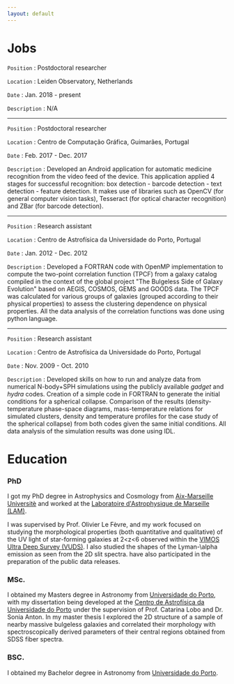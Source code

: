 ```yaml
---
layout: default
---
```


# Jobs

`Position` : Postdoctoral researcher

`Location` : Leiden Observatory, Netherlands

`Date` : Jan. 2018 - present

`Description` : N/A
* * *
`Position` : Postdoctoral researcher

`Location` : Centro de Computação Gráfica, Guimarães, Portugal

`Date` : Feb. 2017 - Dec. 2017

`Description` : Developed an Android application for automatic medicine recognition from the video feed of the device. This application applied 4 stages for successful recognition: box detection - barcode detection - text detection - feature detection. It makes use of libraries such as OpenCV (for general computer vision tasks), Tesseract (for optical character recognition) and ZBar (for barcode detection).
* * *
`Position` : Research assistant

`Location` : Centro de Astrofísica da Universidade do Porto, Portugal

`Date` : Jan. 2012 - Dec. 2012

`Description` : Developed a FORTRAN code with OpenMP implementation to compute the two-point correlation function (TPCF) from a galaxy catalog compiled in the context of the global project "The Bulgeless Side of Galaxy Evolution" based on AEGIS, COSMOS, GEMS and GOODS data. The TPCF was calculated for various groups of galaxies (grouped according to their physical properties) to assess the clustering dependence on physical properties. All the data analysis of the correlation functions was done using python language.
* * *
`Position` : Research assistant

`Location` : Centro de Astrofísica da Universidade do Porto, Portugal

`Date` : Nov. 2009 - Oct. 2010

`Description` : Developed skills on how to run and analyze data from numerical N-body+SPH simulations using the publicly available _gadget_ and _hydra_ codes. Creation of a simple code in FORTRAN to generate the initial conditions for a spherical collapse. Comparison of the results (density-temperature phase-space diagrams, mass-temperature relations for simulated clusters, density and temperature profiles for the case study of the spherical collapse) from both codes given the same initial conditions. All data analysis of the simulation results was done using IDL.

# Education

### PhD

I got my PhD degree in Astrophysics and Cosmology from [Aix-Marseille Universitè](https://sciences.univ-amu.fr/) and worked at the [Laboratoire d'Astrophysique de Marseille (LAM)](https://www.lam.fr/?lang=fr).

I was supervised by Prof. Olivier Le Fèvre, and my work focused on studying the morphological properties (both quantitative and qualitative) of the UV light of star-forming galaxies at 2<z<6 observed within the [VIMOS Ultra Deep Survey (VUDS)](http://cesam.oamp.fr/vuds/). I also studied the shapes of the Lyman-\alpha emission as seen from the 2D slit spectra. have also participated in the preparation of the public data releases.

### MSc.

I obtained my Masters degree in Astronomy from [Universidade do Porto](https://sigarra.up.pt/fcup/pt/web_page.inicial), with my dissertation being developed at the [Centro de Astrofísica da Universidade do Porto](https://www.astro.up.pt/) under the supervision of Prof. Catarina Lobo and Dr. Sonia Anton. In my master thesis I explored the 2D structure of a sample of nearby massive bulgeless galaxies and correlated their morphology with spectroscopically derived parameters of their central regions obtained from SDSS fiber spectra.

### BSC.

I obtained my Bachelor degree in Astronomy from [Universidade do Porto](https://sigarra.up.pt/fcup/pt/web_page.inicial).
